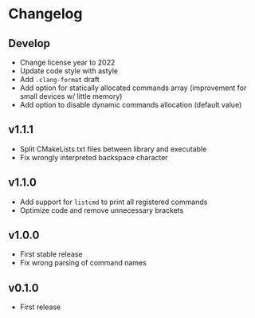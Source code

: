 # Changelog

## Develop

- Change license year to 2022
- Update code style with astyle
- Add `.clang-format` draft
- Add option for statically allocated commands array (improvement for small devices w/ little memory)
- Add option to disable dynamic commands allocation (default value)

## v1.1.1

- Split CMakeLists.txt files between library and executable
- Fix wrongly interpreted backspace character

## v1.1.0

- Add support for `listcmd` to print all registered commands
- Optimize code and remove unnecessary brackets

## v1.0.0

- First stable release
- Fix wrong parsing of command names

## v0.1.0

- First release